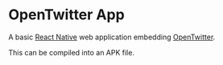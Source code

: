 # OpenTwitter App
A basic [React Native](https://reactnative.dev/) web application embedding [OpenTwitter](https://github.com/h-lunah/OpenTwitter).

This can be compiled into an APK file.
